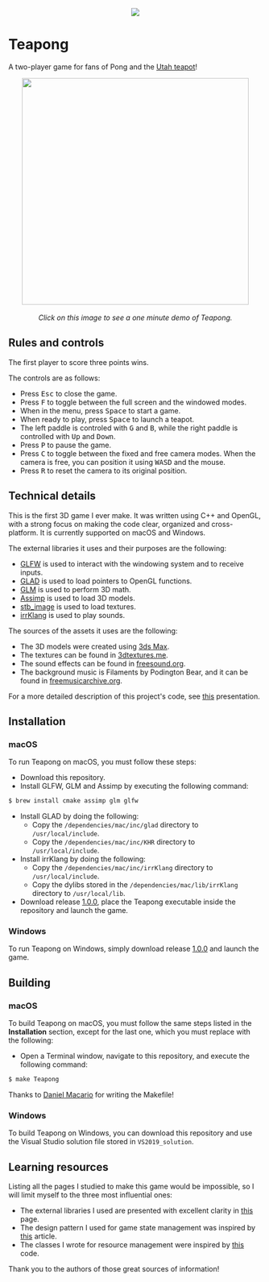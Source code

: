 <p align="center">
  <img src="https://github.com/diegomacario/Teapong/blob/master/readme_images/teapong_logo.PNG"/>
</p>

# Teapong

A two-player game for fans of Pong and the [Utah teapot](https://en.wikipedia.org/wiki/Utah_teapot)!

<p align="center">
  <a href="youtube">
    <img src="" href="youtube" width="450">
  </a>
  <br></br>
  <em>Click on this image to see a one minute demo of Teapong.</em>
</p>

## Rules and controls

The first player to score three points wins.

The controls are as follows:

- Press <kbd>Esc</kbd> to close the game.
- Press <kbd>F</kbd> to toggle between the full screen and the windowed modes.
- When in the menu, press <kbd>Space</kbd> to start a game.
- When ready to play, press <kbd>Space</kbd> to launch a teapot.
- The left paddle is controled with <kbd>G</kbd> and <kbd>B</kbd>, while the right paddle is controlled with <kbd>Up</kbd> and <kbd>Down</kbd>.
- Press <kbd>P</kbd> to pause the game.
- Press <kbd>C</kbd> to toggle between the fixed and free camera modes. When the camera is free, you can position it using <kbd>W</kbd><kbd>A</kbd><kbd>S</kbd><kbd>D</kbd> and the mouse.
- Press <kbd>R</kbd> to reset the camera to its original position.

## Technical details

This is the first 3D game I ever make. It was written using C++ and OpenGL, with a strong focus on making the code clear, organized and cross-platform. It is currently supported on macOS and Windows.

The external libraries it uses and their purposes are the following:

- [GLFW](https://www.glfw.org/) is used to interact with the windowing system and to receive inputs.
- [GLAD](https://glad.dav1d.de/) is used to load pointers to OpenGL functions.
- [GLM](https://glm.g-truc.net/0.9.9/index.html) is used to perform 3D math.
- [Assimp](http://www.assimp.org/) is used to load 3D models.
- [stb_image](https://github.com/nothings/stb) is used to load textures.
- [irrKlang](https://www.ambiera.com/irrklang/) is used to play sounds.

The sources of the assets it uses are the following:

- The 3D models were created using [3ds Max](https://area.autodesk.com/3ds-max-indie/).
- The textures can be found in [3dtextures.me](https://3dtextures.me/).
- The sound effects can be found in [freesound.org](https://freesound.org/).
- The background music is Filaments by Podington Bear, and it can be found in [freemusicarchive.org](https://freemusicarchive.org/).

For a more detailed description of this project's code, see [this](https://github.com/diegomacario/Teapong/blob/master/documentation/making_of_teapong.pdf) presentation.

## Installation

### macOS

To run Teapong on macOS, you must follow these steps:
- Download this repository.
- Install GLFW, GLM and Assimp by executing the following command:
 ```sh
 $ brew install cmake assimp glm glfw
 ```
- Install GLAD by doing the following:
  - Copy the `/dependencies/mac/inc/glad` directory to `/usr/local/include`.
  - Copy the `/dependencies/mac/inc/KHR` directory to `/usr/local/include`.
- Install irrKlang by doing the following:
  - Copy the `/dependencies/mac/inc/irrKlang` directory to `/usr/local/include`.
  - Copy the dylibs stored in the `/dependencies/mac/lib/irrKlang` directory to `/usr/local/lib`.
- Download release [1.0.0](https://github.com/diegomacario/Poor-Fox/releases), place the Teapong executable inside the repository and launch the game.
 
### Windows

To run Teapong on Windows, simply download release [1.0.0](https://github.com/diegomacario/Poor-Fox/releases) and launch the game.

## Building
 
### macOS

To build Teapong on macOS, you must follow the same steps listed in the **Installation** section, except for the last one, which you must replace with the following:
- Open a Terminal window, navigate to this repository, and execute the following command:
 ```sh
 $ make Teapong
 ```
Thanks to [Daniel Macario](https://github.com/macadev) for writing the Makefile!

### Windows

To build Teapong on Windows, you can download this repository and use the Visual Studio solution file stored in `VS2019_solution`.

## Learning resources

Listing all the pages I studied to make this game would be impossible, so I will limit myself to the three most influential ones:

- The external libraries I used are presented with excellent clarity in [this](https://learnopengl.com/) page.
- The design pattern I used for game state management was inspired by [this](http://www.ai-junkie.com/architecture/state_driven/tut_state1.html) article.
- The classes I wrote for resource management were inspired by [this](https://github.com/skypjack/entt/tree/master/src/entt/resource) code.

Thank you to the authors of those great sources of information!
